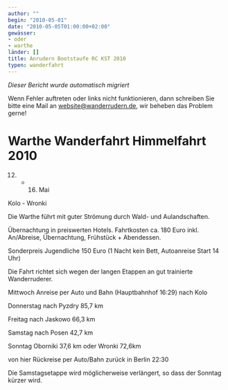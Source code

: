 ```yaml
---
author: ""
begin: "2010-05-01"
date: "2010-05-05T01:00:00+02:00"
gewässer:
- oder
- warthe
länder: []
title: Anrudern Bootstaufe RC KST 2010
typen: wanderfahrt
---
```



*Dieser Bericht wurde automatisch migriert*

Wenn Fehler auftreten oder links nicht funktionieren, dann schreiben Sie bitte eine Mail an website@wanderrudern.de, wir beheben das Problem gerne!



# Warthe Wanderfahrt Himmelfahrt 2010


12. - 16. Mai

Kolo - Wronki

Die Warthe führt mit guter Strömung durch Wald- und Aulandschaften.

Übernachtung in preiswerten Hotels. Fahrtkosten ca. 180 Euro inkl. An/Abreise, Übernachtung, Frühstück + Abendessen.

Sonderpreis Jugendliche 150 Euro (1 Nacht kein Bett, Autoanreise Start 14 Uhr)

Die Fahrt richtet sich wegen der langen Etappen an gut trainierte Wanderruderer.

Mittwoch Anreise per Auto und Bahn (Hauptbahnhof 16:29) nach Kolo

Donnerstag nach Pyzdry 85,7 km

Freitag nach Jaskowo 66,3 km

Samstag nach Posen 42,7 km

Sonntag Oborniki 37,6 km oder Wronki 72,6km

von hier Rückreise per Auto/Bahn zurück in Berlin 22:30

Die Samstagsetappe wird möglicherweise verlängert, so dass der Sonntag kürzer wird.
